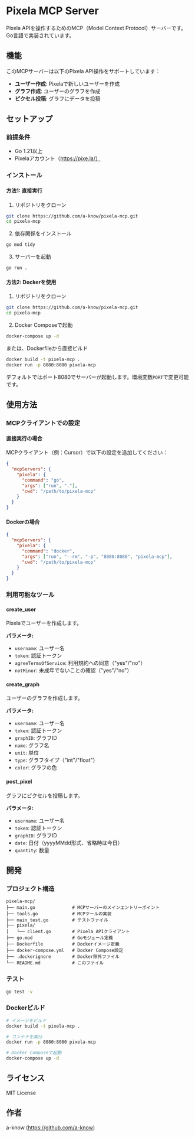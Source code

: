 # Pixela MCP Server

Pixela APIを操作するためのMCP（Model Context Protocol）サーバーです。Go言語で実装されています。

## 機能

このMCPサーバーは以下のPixela API操作をサポートしています：

- **ユーザー作成**: Pixelaで新しいユーザーを作成
- **グラフ作成**: ユーザーのグラフを作成
- **ピクセル投稿**: グラフにデータを投稿

## セットアップ

### 前提条件

- Go 1.21以上
- Pixelaアカウント（https://pixe.la/）

### インストール

#### 方法1: 直接実行

1. リポジトリをクローン
```bash
git clone https://github.com/a-know/pixela-mcp.git
cd pixela-mcp
```

2. 依存関係をインストール
```bash
go mod tidy
```

3. サーバーを起動
```bash
go run .
```

#### 方法2: Dockerを使用

1. リポジトリをクローン
```bash
git clone https://github.com/a-know/pixela-mcp.git
cd pixela-mcp
```

2. Docker Composeで起動
```bash
docker-compose up -d
```

または、Dockerfileから直接ビルド
```bash
docker build -t pixela-mcp .
docker run -p 8080:8080 pixela-mcp
```

デフォルトではポート8080でサーバーが起動します。環境変数`PORT`で変更可能です。

## 使用方法

### MCPクライアントでの設定

#### 直接実行の場合
MCPクライアント（例：Cursor）で以下の設定を追加してください：

```json
{
  "mcpServers": {
    "pixela": {
      "command": "go",
      "args": ["run", "."],
      "cwd": "/path/to/pixela-mcp"
    }
  }
}
```

#### Dockerの場合
```json
{
  "mcpServers": {
    "pixela": {
      "command": "docker",
      "args": ["run", "--rm", "-p", "8080:8080", "pixela-mcp"],
      "cwd": "/path/to/pixela-mcp"
    }
  }
}
```

### 利用可能なツール

#### create_user
Pixelaでユーザーを作成します。

**パラメータ:**
- `username`: ユーザー名
- `token`: 認証トークン
- `agreeTermsOfService`: 利用規約への同意（"yes"/"no"）
- `notMinor`: 未成年でないことの確認（"yes"/"no"）

#### create_graph
ユーザーのグラフを作成します。

**パラメータ:**
- `username`: ユーザー名
- `token`: 認証トークン
- `graphID`: グラフID
- `name`: グラフ名
- `unit`: 単位
- `type`: グラフタイプ（"int"/"float"）
- `color`: グラフの色

#### post_pixel
グラフにピクセルを投稿します。

**パラメータ:**
- `username`: ユーザー名
- `token`: 認証トークン
- `graphID`: グラフID
- `date`: 日付（yyyyMMdd形式、省略時は今日）
- `quantity`: 数量

## 開発

### プロジェクト構造

```
pixela-mcp/
├── main.go              # MCPサーバーのメインエントリーポイント
├── tools.go             # MCPツールの実装
├── main_test.go         # テストファイル
├── pixela/
│   └── client.go        # Pixela APIクライアント
├── go.mod               # Goモジュール定義
├── Dockerfile           # Dockerイメージ定義
├── docker-compose.yml   # Docker Compose設定
├── .dockerignore        # Docker除外ファイル
└── README.md            # このファイル
```

### テスト

```bash
go test -v
```

### Dockerビルド

```bash
# イメージをビルド
docker build -t pixela-mcp .

# コンテナを実行
docker run -p 8080:8080 pixela-mcp

# Docker Composeで起動
docker-compose up -d
```

## ライセンス

MIT License

## 作者

a-know (https://github.com/a-know) 